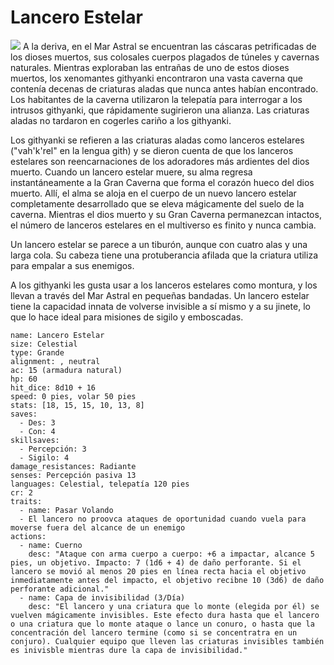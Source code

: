 # Lancero Estelar
![](https://o.remove.bg/downloads/8f971fec-42fe-4f75-91ea-d961362fd7ff/image-removebg-preview.png)
A la deriva, en el Mar Astral se encuentran las cáscaras petrificadas de los dioses muertos, sus colosales cuerpos plagados de túneles y cavernas naturales. Mientras exploraban las entrañas de uno de estos dioses muertos, los xenomantes githyanki encontraron una vasta caverna que contenía decenas de criaturas aladas que nunca antes habían encontrado. Los habitantes de la caverna utilizaron la telepatía para interrogar a los intrusos githyanki, que rápidamente sugirieron una alianza. Las criaturas aladas no tardaron en cogerles cariño a los githyanki.

Los githyanki se refieren a las criaturas aladas como lanceros estelares ("vah'k'rel" en la lengua gith) y se dieron cuenta de que los lanceros estelares son reencarnaciones de los adoradores más ardientes del dios muerto. Cuando un lancero estelar muere, su alma regresa instantáneamente a la Gran Caverna que forma el corazón hueco del dios muerto. Allí, el alma se aloja en el cuerpo de un nuevo lancero estelar completamente desarrollado que se eleva mágicamente del suelo de la caverna. Mientras el dios muerto y su Gran Caverna permanezcan intactos, el número de lanceros estelares en el multiverso es finito y nunca cambia.

Un lancero estelar se parece a un tiburón, aunque con cuatro alas y una larga cola. Su cabeza tiene una protuberancia afilada que la criatura utiliza para empalar a sus enemigos.

A los githyanki les gusta usar a los lanceros estelares como montura, y los llevan a través del Mar Astral en pequeñas bandadas. Un lancero estelar tiene la capacidad innata de volverse invisible a sí mismo y a su jinete, lo que lo hace ideal para misiones de sigilo y emboscadas.



```statblock
name: Lancero Estelar
size: Celestial
type: Grande
alignment: , neutral
ac: 15 (armadura natural)
hp: 60
hit_dice: 8d10 + 16
speed: 0 pies, volar 50 pies
stats: [18, 15, 15, 10, 13, 8]
saves:
  - Des: 3
  - Con: 4
skillsaves:
  - Percepción: 3
  - Sigilo: 4
damage_resistances: Radiante
senses: Percepción pasiva 13
languages: Celestial, telepatía 120 pies
cr: 2
traits:
  - name: Pasar Volando
  - El lancero no proovca ataques de oportunidad cuando vuela para moverse fuera del alcance de un enemigo
actions:
  - name: Cuerno
    desc: "Ataque con arma cuerpo a cuerpo: +6 a impactar, alcance 5 pies, un objetivo. Impacto: 7 (1d6 + 4) de daño perforante. Si el lancero se movió al menos 20 pies en línea recta hacia el objetivo inmediatamente antes del impacto, el objetivo recibne 10 (3d6) de daño perforante adicional."
  - name: Capa de invisibilidad (3/Día)
    desc: "El lancero y una criatura que lo monte (elegida por él) se vuelven mágicamente invisibles. Este efecto dura hasta que el lancero o una criatura que lo monte ataque o lance un conuro, o hasta que la concentración del lancero termine (como si se concentratra en un conjuro). Cualquier equipo que lleven las criaturas invisibles también es inivisble mientras dure la capa de invisibilidad."

```
